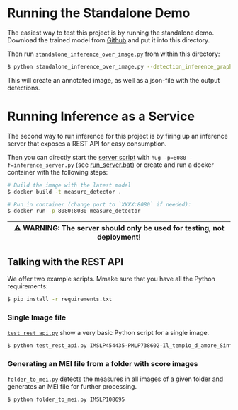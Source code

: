# Running the Standalone Demo
The easiest way to test this project is by running the standalone demo. 
Download the trained model from [Github](https://github.com/OMR-Research/MeasureDetector/releases/download/v1.0/2019-04-24_faster-rcnn_inception-resnet-v2.pb) and put it into this directory.

Then run [`standalone_inference_over_image.py`](standalone_inference_over_image.py) from within this directory:

```bash
$ python standalone_inference_over_image.py --detection_inference_graph 2019-04-24_faster-rcnn_inception-resnet-v2.pb --input_image IMSLP454437-PMLP738602-Il_tempio_d_amore_Scene2-0002.jpg --output_result output_detections.json
```

This will create an annotated image, as well as a json-file with the output detections.


# Running Inference as a Service
The second way to run inference for this project is by firing up an inference server that exposes a REST API for easy consumption.

Then you can directly start the [server script](inference_server.py) with `hug -p=8080 -f=inference_server.py` (see [run_server.bat](run_server.bat)) or create and run a docker container with the following steps: 

```bash
# Build the image with the latest model
$ docker build -t measure_detector .

# Run in container (change port to `XXXX:8080` if needed):
$ docker run -p 8080:8080 measure_detector
```

| ⚠️ WARNING: The server should only be used for testing, not deployment! |
| --- |



## Talking with the REST API

We offer two example scripts. Mmake sure that you have all the Python requirements:

```bash
$ pip install -r requirements.txt
```

### Single Image file
[`test_rest_api.py`](test_rest_api.py) show a very basic Python script for a single image.

```bash
$ python test_rest_api.py IMSLP454435-PMLP738602-Il_tempio_d_amore_Sinfonia-0011.jpg
```


### Generating an MEI file from a folder with score images
[`folder_to_mei.py`](folder_to_mei.py) detects the measures in all images of a given folder and generates an MEI file for further processing.

```bash
$ python folder_to_mei.py IMSLP108695
```


